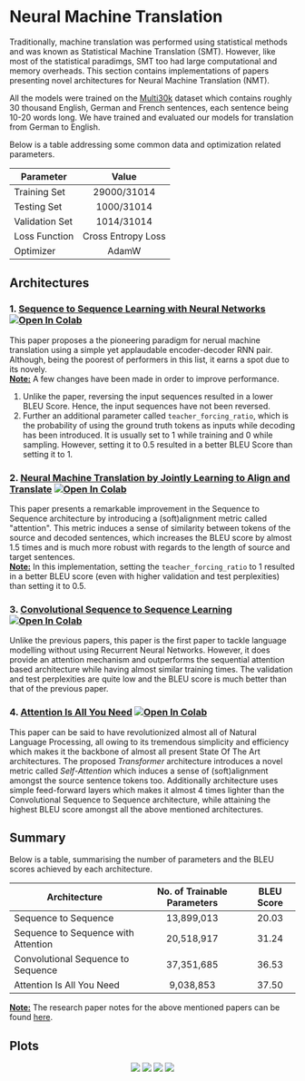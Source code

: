 # Neural Machine Translation

Traditionally, machine translation was performed using statistical methods and was known as Statistical Machine Translation (SMT). However, like most of the statistical paradimgs, SMT too had large computational and memory overheads. This section contains implementations of papers presenting novel architectures for Neural Machine Translation (NMT).

All the models were trained on the [Multi30k](https://arxiv.org/abs/1605.00459) dataset which contains roughly 30 thousand English, German and French sentences, each sentence being 10-20 words long. We have trained and evaluated our models for translation from German to English.

Below is a table addressing some common data and optimization related parameters.

| Parameter      |       Value        |
| -------------- |:------------------:|
| Training Set   |    29000/31014     |
| Testing Set    |     1000/31014     |
| Validation Set |     1014/31014     |
| Loss Function  | Cross Entropy Loss |
| Optimizer      |       AdamW        |

## Architectures

### 1. [Sequence to Sequence Learning with Neural Networks](https://github.com/IvLabs/Natural-Language-Processing/blob/master/neural_machine_translation/notebooks/Seq2Seq.ipynb) [![Open In Colab](https://colab.research.google.com/assets/colab-badge.svg)](https://colab.research.google.com/drive/1QaoSKUbLy4ViHnJsl3m3H6xEemDdowkL?usp=sharing)
This paper proposes a the pioneering paradigm for nerual machine translation using a simple yet applaudable encoder-decoder RNN pair. Although, being the poorest of performers in this list, it earns a spot due to its novely.\
**<u>Note:</u>** A few changes have been made in order to improve performance.
1. Unlike the paper, reversing the input sequences resulted in a lower BLEU Score. Hence, the input sequences have not been reversed.
2. Further an additional parameter called ```teacher_forcing_ratio```, which is the probability of using the ground truth tokens as inputs while decoding has been introduced. It is usually set to 1 while training and 0 while sampling. However, setting it to 0.5 resulted in a better BLEU Score than setting it to 1.

### 2. [Neural Machine Translation by Jointly Learning to Align and Translate](https://github.com/IvLabs/Natural-Language-Processing/blob/master/neural_machine_translation/notebooks/Seq2Seq_with_Attention.ipynb) [![Open In Colab](https://colab.research.google.com/assets/colab-badge.svg)](https://colab.research.google.com/drive/1hOd2JFafWgOvdbeXWoSm1gIiMEQ64KbM?usp=sharing)
This paper presents a remarkable improvement in the Sequence to Sequence architecture by introducing a (soft)alignment metric called "attention". This metric induces a sense of similarity between tokens of the source and decoded sentences, which increases the BLEU score by almost 1.5 times and is much more robust with regards to the length of source and target sentences.\
**<u>Note:</u>** In this implementation, setting the ```teacher_forcing_ratio``` to 1 resulted in a better BLEU score (even with higher validation and test perplexities) than setting it to 0.5.

### 3. [Convolutional Sequence to Sequence Learning](https://github.com/IvLabs/Natural-Language-Processing/blob/master/neural_machine_translation/notebooks/Conv_Seq2Seq.ipynb) [![Open In Colab](https://colab.research.google.com/assets/colab-badge.svg)](https://colab.research.google.com/drive/18uxa0ZMlck4f5fzTUdkze_cuKz-Hgx_o?usp=sharing)
Unlike the previous papers, this paper is the first paper to tackle language modelling without using Recurrent Neural Networks. However, it does provide an attention mechanism and outperforms the sequential attention based architecture while having almost similar training times. The validation and test perplexities are quite low and the BLEU score is much better than that of the previous paper.

### 4. [Attention Is All You Need](https://github.com/IvLabs/Natural-Language-Processing/blob/master/neural_machine_translation/notebooks/Attention_Is_All_You_Need.ipynb) [![Open In Colab](https://colab.research.google.com/assets/colab-badge.svg)](https://colab.research.google.com/drive/1RlDhclIlJWzcFC0iPqwbiFEuiCbYIJBG?usp=sharing)
This paper can be said to have revolutionized almost all of Natural Language Processing, all owing to its tremendous simplicity and efficiency which makes it the backbone of almost all present State Of The Art architectures. The proposed *Transformer* architecture introduces a novel metric called *Self-Attention* which induces a sense of (soft)alignment amongst the source sentence tokens too. Additionally architecture uses simple feed-forward layers which makes it almost 4 times lighter than the Convolutional Sequence to Sequence architecture, while attaining the highest BLEU score amongst all the above mentioned architectures.

## Summary
Below is a table, summarising the number of parameters and the BLEU scores achieved by each architecture.

| Architecture                        | No. of Trainable Parameters | BLEU Score |
| ----------------------------------- |:---------------------------:|:----------:|
| Sequence to Sequence                |         13,899,013          |   20.03    |
| Sequence to Sequence with Attention |         20,518,917          |   31.24    |
| Convolutional Sequence to Sequence  |         37,351,685          |   36.53    |
| Attention Is All You Need           |          9,038,853          |   37.50    |

<u>**Note:**</u> The research paper notes for the above mentioned papers can be found [here](https://github.com/IvLabs/ResearchPaperNotes/tree/master/natural_language_processing).

## Plots
<p align="center">
  <img src = "https://github.com/IvLabs/Natural-Language-Processing/blob/master/neural_machine_translation/plots/Seq2Seq.jpeg?raw=true"/>
  <img src = "https://github.com/IvLabs/Natural-Language-Processing/blob/master/neural_machine_translation/plots/Seq2Seq_with_Attention.jpeg?raw=true"/> 
  <img src = "https://github.com/IvLabs/Natural-Language-Processing/blob/master/neural_machine_translation/plots/Conv_Seq2Seq.jpeg?raw=true"/>
  <img src = "https://github.com/IvLabs/Natural-Language-Processing/blob/master/neural_machine_translation/plots/Transformer.jpeg?raw=true"/>
</p>
